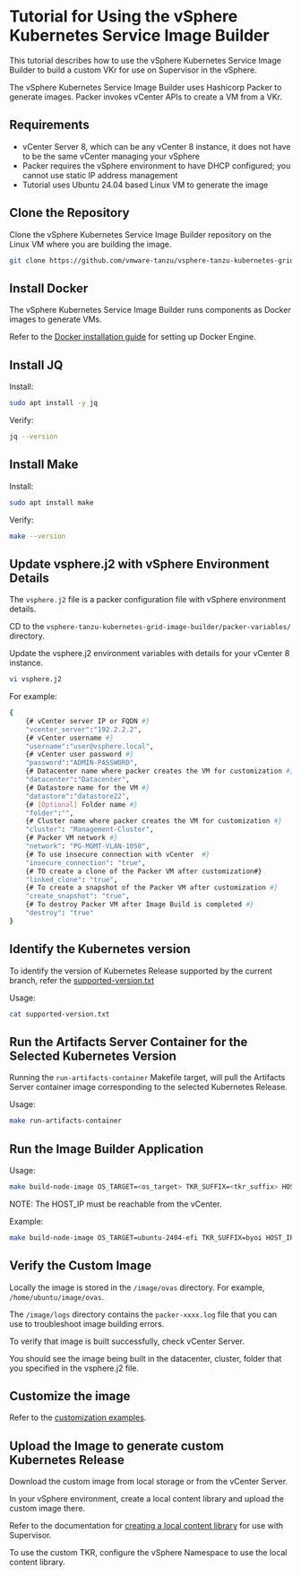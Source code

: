 # Tutorial for Using the vSphere Kubernetes Service Image Builder

This tutorial describes how to use the vSphere Kubernetes Service Image Builder to build a custom VKr for use on Supervisor in the vSphere.

The vSphere Kubernetes Service Image Builder uses Hashicorp Packer to generate images. Packer invokes vCenter APIs to create a VM from a VKr.

## Requirements

- vCenter Server 8, which can be any vCenter 8 instance, it does not have to be the same vCenter managing your vSphere
- Packer requires the vSphere environment to have DHCP configured; you cannot use static IP address management
- Tutorial uses Ubuntu 24.04 based Linux VM to generate the image

## Clone the Repository

Clone the vSphere Kubernetes Service Image Builder repository on the Linux VM where you are building the image.

```bash
git clone https://github.com/vmware-tanzu/vsphere-tanzu-kubernetes-grid-image-builder.git
```

## Install Docker

The vSphere Kubernetes Service Image Builder runs components as Docker images to generate VMs.

Refer to the [Docker installation guide][docker-installation] for setting up Docker Engine.

## Install JQ

Install:

```bash
sudo apt install -y jq
```

Verify:

```bash
jq --version
```

## Install Make

Install:

```bash
sudo apt install make
```

Verify:

```bash
make --version
```

## Update vsphere.j2 with vSphere Environment Details

The `vsphere.j2` file is a packer configuration file with vSphere environment details.

CD to the `vsphere-tanzu-kubernetes-grid-image-builder/packer-variables/` directory.

Update the vsphere.j2 environment variables with details for your vCenter 8 instance.

```bash
vi vsphere.j2
```

For example:

```bash
{
    {# vCenter server IP or FQDN #}
    "vcenter_server":"192.2.2.2",
    {# vCenter username #}
    "username":"user@vsphere.local",
    {# vCenter user password #}
    "password":"ADMIN-PASSWORD",
    {# Datacenter name where packer creates the VM for customization #}
    "datacenter":"Datacenter",
    {# Datastore name for the VM #}
    "datastore":"datastore22",
    {# [Optional] Folder name #}
    "folder":"",
    {# Cluster name where packer creates the VM for customization #}
    "cluster": "Management-Cluster",
    {# Packer VM network #}
    "network": "PG-MGMT-VLAN-1050",
    {# To use insecure connection with vCenter  #}
    "insecure_connection": "true",
    {# TO create a clone of the Packer VM after customization#}
    "linked_clone": "true",
    {# To create a snapshot of the Packer VM after customization #}
    "create_snapshot": "true",
    {# To destroy Packer VM after Image Build is completed #}
    "destroy": "true"
}
```

## Identify the Kubernetes version

To identify the version of Kubernetes Release supported by the current branch, refer the [supported-version.txt](../../supported-version.txt)

Usage:

```bash
cat supported-version.txt
```

## Run the Artifacts Server Container for the Selected Kubernetes Version

Running the `run-artifacts-container` Makefile target, will pull the Artifacts Server container image corresponding to the selected Kubernetes Release.

Usage:

```bash
make run-artifacts-container
```

## Run the Image Builder Application

Usage:

```bash
make build-node-image OS_TARGET=<os_target> TKR_SUFFIX=<tkr_suffix> HOST_IP=<host_ip> IMAGE_ARTIFACTS_PATH=<image_artifacts_path> ARTIFACTS_CONTAINER_PORT=8081
```

NOTE: The HOST_IP must be reachable from the vCenter.

Example:

```bash
make build-node-image OS_TARGET=ubuntu-2404-efi TKR_SUFFIX=byoi HOST_IP=192.2.2.3 IMAGE_ARTIFACTS_PATH=/home/ubuntu/image ARTIFACTS_CONTAINER_PORT=8081
```

## Verify the Custom Image

Locally the image is stored in the `/image/ovas` directory. For example, `/home/ubuntu/image/ovas`.

The `/image/logs` directory contains the `packer-xxxx.log` file that you can use to troubleshoot image building errors.

To verify that image is built successfully, check vCenter Server.

You should see the image being built in the datacenter, cluster, folder that you specified in the vsphere.j2 file.

## Customize the image

Refer to the [customization examples][customizations].

## Upload the Image to generate custom Kubernetes Release

Download the custom image from local storage or from the vCenter Server.

In your vSphere environment, create a local content library and upload the custom image there.

Refer to the documentation for [creating a local content library][create-local-content-library] for use with Supervisor.

To use the custom TKR, configure the vSphere Namespace to use the local content library.

[//]: Links
[docker-installation]: https://docs.docker.com/engine/install/
[create-local-content-library]: https://techdocs.broadcom.com/us/en/vmware-cis/vsphere/vsphere-supervisor/8-0/using-tkg-service-with-vsphere-supervisor.html
[customizations]: ./customizations/README.md
